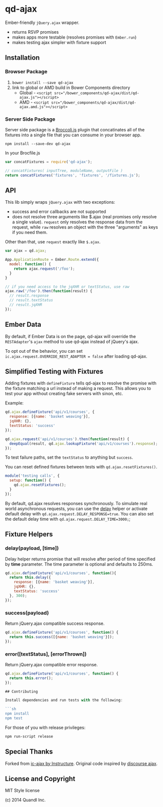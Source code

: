 # qd-ajax

Ember-friendly `jQuery.ajax` wrapper.

- returns RSVP promises
- makes apps more testable (resolves promises with `Ember.run`)
- makes testing ajax simpler with fixture support

## Installation

### Browser Package

1. `bower install --save qd-ajax`
2. link to global or AMD build in Bower Components directory
    * Global - ```<script src="/bower_components/qd-ajax/dist/qd-ajax.js"></script>```
    * AMD - ```<script src="/bower_components/qd-ajax/dist/qd-ajax.amd.js"></script>```

### Server Side Package

Server side package is a [Broccoli.js](https://github.com/broccolijs/broccoli) plugin that concatinates all of the fixtures into a single file that you can consume in your browser app.  

`npm install --save-dev qd-ajax`

In your Brocfile.js

```javascript
var concatFixtures = require('qd-ajax');

// concatFixtures( inputTree, moduleName, outputFile )
return concatFixtures('fixtures', 'fixtures', '/fixtures.js');
```

## API

This lib simply wraps `jQuery.ajax` with two exceptions:

- success and error callbacks are not supported
- does not resolve three arguments like $.ajax (real promises only
  resolve a single value). `request` only resolves the response data
  from the request, while `raw` resolves an object with the three
  "arguments" as keys if you need them.

Other than that, use `request` exactly like `$.ajax`.

```js
var ajax = qd.ajax;

App.ApplicationRoute = Ember.Route.extend({
  model: function() {
    return ajax.request('/foo');
  }
}

// if you need access to the jqXHR or textStatus, use raw
ajax.raw('/foo').then(function(result) {
  // result.response
  // result.textStatus
  // result.jqXHR
});
```

## Ember Data

By default, if Ember Data is on the page, qd-ajax will override the
`RESTAdapter`'s `ajax` method to use qd-ajax instead of jQuery's ajax.

To opt out of the behavior, you can set `ic.ajax.request.OVERRIDE_REST_ADAPTER = false`
after loading qd-ajax.

## Simplified Testing with Fixtures

Adding fixtures with `defineFixture` tells qd-ajax to resolve the promise
with the fixture matching a url instead of making a request. This allows
you to test your app without creating fake servers with sinon, etc.

Example:

```javascript
qd.ajax.defineFixture('api/v1/courses', {
  response: [{name: 'basket weaving'}],
  jqXHR: {},
  textStatus: 'success'
});

qd.ajax.request('api/v1/courses').then(function(result) {
  deepEqual(result, qd.ajax.lookupFixture('api/v1/courses').response);
});
```

To test failure paths, set the `textStatus` to anything but `success`.

You can reset defined fixtures between tests with ```qd.ajax.resetFixtures()```.

```javascript
module('testing calls', {
  setup: function() {
    qd.ajax.resetFixtures();
  }
});
```

By default, qd.ajax resolves responses synchronously. To simulate real world asynchronous requests, you can use the [delay](#delaypayload-time) helper or activate default delay with ```qd.ajax.request.DELAY_RESPONSE=true```. You can also set the default delay time with ```qd.ajax.request.DELAY_TIME=3000;```;

## Fixture Helpers

### delay(payload, [time]) 

Delay helper returns promise that will resolve after period of time specified by **time** parameter. The time parameter is optional and defaults to 250ms.

```javascript
qd.ajax.defineFixture('api/v1/courses', function(){
  return this.delay({
    response: [{name: 'basket weaving'}],
    jqXHR: {},
    textStatus: 'success'
  }, 300);
});
```

### success(payload)

Return jQuery.ajax compatible success response.

```javascript
qd.ajax.defineFixture('api/v1/courses', function() {
  return this.success([{name: 'basket weaving'}]);
});
```

### error([textStatus], [errorThrown])

Return jQuery.ajax compatible error response.

```javascript
qd.ajax.defineFixture('api/v1/courses', function() {
  return this.error();
});

## Contributing

Install dependencies and run tests with the following:

```sh
npm install
npm test
```

For those of you with release privileges:

```sh
npm run-script release
```

## Special Thanks

Forked from [ic-ajax by Instructure][2].
Original code inspired by [discourse ajax][1].

## License and Copyright

MIT Style license

(c) 2014 Quandl Inc.


  [1]:https://github.com/discourse/discourse/blob/master/app/assets/javascripts/discourse/mixins/ajax.js#L19
  [2]:https://github.com/instructure/ic-ajax

